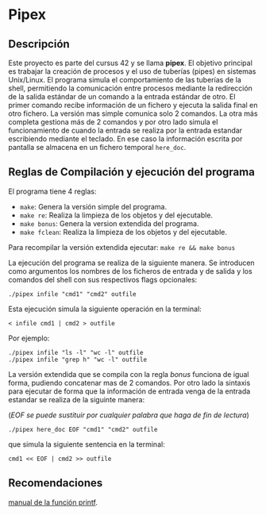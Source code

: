 # Pipex

## Descripción

Este proyecto es parte del cursus 42 y se llama **pipex**. El objetivo principal es trabajar la creación de procesos y el uso de tuberías (pipes) en sistemas Unix/Linux.
El programa simula el comportamiento de las tuberías de la shell, permitiendo la comunicación entre procesos mediante la redirección de la salida estándar de un comando a la entrada estándar de otro.
El primer comando recibe información de un fichero y ejecuta la salida final en otro fichero. La versión mas simple comunica solo 2 comandos.
La otra más completa gestiona más de 2 comandos y por otro lado simula el funcionamiento de cuando la entrada se realiza por la entrada estandar escribiendo mediante el teclado. En ese caso la información escrita por pantalla se almacena en un fichero temporal `here_doc`.

## Reglas de Compilación y ejecución del programa
El programa tiene 4 reglas:
- `make`:          Genera la versión simple del programa.
- `make re`: Realiza la limpieza de los objetos y del ejecutable.
- `make bonus`:    Genera la version extendida del programa.
- `make fclean`: Realiza la limpieza de los objetos y del ejecutable.

Para recompilar la versión extendida ejecutar: `make re && make bonus`

La ejecución del programa se realiza de la siguiente manera. Se introducen como argumentos los nombres de los ficheros de entrada y de salida y los comandos del shell con sus respectivos flags opcionales:

```
./pipex infile "cmd1" "cmd2" outfile
```

Esta ejecución simula la siguiente operación en la terminal:
```
< infile cmd1 | cmd2 > outfile
```
Por ejemplo:
```
./pipex infile "ls -l" "wc -l" outfile
./pipex infile "grep h" "wc -l" outfile
```
La versión extendida que se compila con la regla *bonus* funciona de igual forma, pudiendo concatenar mas de 2 comandos. Por otro lado la sintaxis para ejecutar de forma que la información de entrada venga de la entrada estandar se realiza de la siguinte manera:

(_EOF se puede sustituir por cualquier palabra que haga de fin de lectura_)
```
./pipex here_doc EOF "cmd1" "cmd2" outfile
```
que simula la siguiente sentencia en la terminal:
```
cmd1 << EOF | cmd2 >> outfile
```
## Recomendaciones
 [manual de la función printf](https://man7.org/linux/man-pages/man3/printf.3.html).

